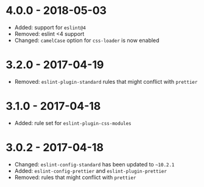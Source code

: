 # 4.0.0 - 2018-05-03

* Added: support for `eslint@4`
* Removed: eslint <4 support
* Changed: `camelCase` option for `css-loader` is now enabled

# 3.2.0 - 2017-04-19

* Removed: `eslint-plugin-standard` rules that might conflict with `prettier`

# 3.1.0 - 2017-04-18

* Added: rule set for `eslint-plugin-css-modules`

# 3.0.2 - 2017-04-18

* Changed: `eslint-config-standard` has been updated to `~10.2.1`
* Added: `eslint-config-prettier` and `eslint-plugin-prettier`
* Removed: rules that might conflict with `prettier`
